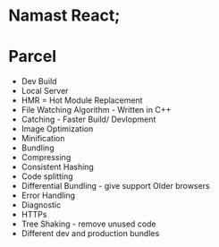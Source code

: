 # Namast React;


# Parcel
- Dev Build
- Local Server
- HMR = Hot Module Replacement 
- File Watching Algorithm - Written in C++
- Catching - Faster Build/ Devlopment
- Image Optimization
- Minification 
- Bundling
- Compressing
- Consistent Hashing
- Code splitting
- Differential Bundling - give support Older browsers
- Error Handling
- Diagnostic
- HTTPs
- Tree Shaking - remove unused code
- Different dev and production bundles
